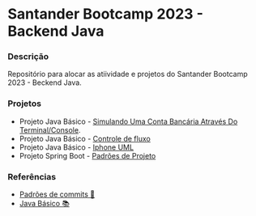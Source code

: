 # Santander Bootcamp 2023 - Backend Java

### Descrição

Repositório para alocar as atiividade e projetos do Santander Bootcamp 2023 - Beckend Java.

### Projetos

* Projeto Java Básico - [Simulando Uma Conta Bancária Através Do Terminal/Console](https://github.com/UenoSilva/santander_bootcamp-backend_java/tree/main/java_basico-simulando_um_conta_bancaria/ContaBanco).
* Projeto Java Básico - [Controle de fluxo](https://github.com/UenoSilva/santander_bootcamp-backend_java/tree/main/java_basico-controle_de_fluxo/Contador)
* Projeto Java Básico - [Iphone UML](https://github.com/UenoSilva/santander_bootcamp-backend_java/tree/main/java_basico-uml_iphone)
* Projeto Spring Boot - [Padrões de Projeto](https://github.com/UenoSilva/santander_bootcamp-backend_java/tree/main/java_springboot-padroes_de_projetos)

### Referências

* [Padrões de commits 📜](https://github.com/iuricode/padroes-de-commits#readme)
* [Java Básico 📚](https://glysns.gitbook.io/java-basico/)
  
